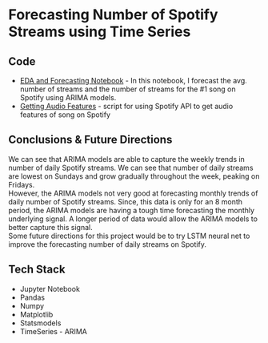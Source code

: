 # Forecasting Number of Spotify Streams using Time Series

## Code
* [EDA and Forecasting Notebook](https://github.com/maxgrossenbacher/kaggle_spotify/blob/master/src/Spotify_Time_Series.ipynb) - In this notebook, I forecast the avg. number of streams and the number of streams for the #1 song on Spotify using ARIMA models.
* [Getting Audio Features](https://github.com/maxgrossenbacher/kaggle_spotify/blob/master/src/spotify_data_collection.py) - script for using Spotify API to get audio features of song on Spotify  

## Conclusions & Future Directions
We can see that ARIMA models are able to capture the weekly trends in number of daily Spotify streams. We can see that number of daily streams are lowest on Sundays and grow gradually throughout the week, peaking on Fridays.  
However, the ARIMA models not very good at forecasting monthly trends of daily number of Spotify streams. Since, this data is only for an 8 month period, the ARIMA models are having a tough time forecasting the monthly underlying signal. A longer period of data would allow the ARIMA models to better capture this signal.  
Some future directions for this project would be to try LSTM neural net to improve the forecasting number of daily streams on Spotify.

## Tech Stack
* Jupyter Notebook
* Pandas
* Numpy
* Matplotlib
* Statsmodels
* TimeSeries - ARIMA
